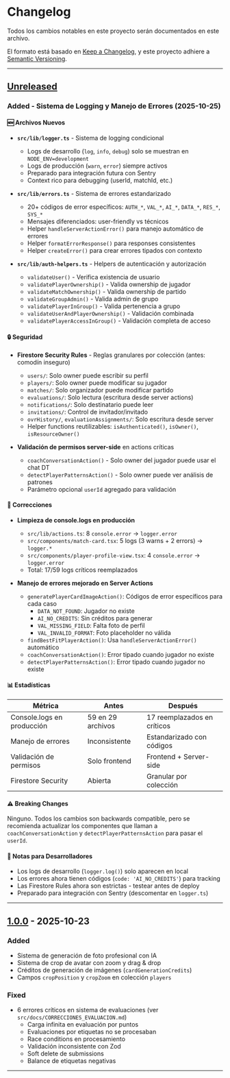 # Changelog

Todos los cambios notables en este proyecto serán documentados en este archivo.

El formato está basado en [Keep a Changelog](https://keepachangelog.com/es-ES/1.0.0/),
y este proyecto adhiere a [Semantic Versioning](https://semver.org/spec/v2.0.0.html).

---

## [Unreleased]

### Added - Sistema de Logging y Manejo de Errores (2025-10-25)

#### 🆕 Archivos Nuevos

- **`src/lib/logger.ts`** - Sistema de logging condicional
  - Logs de desarrollo (`log`, `info`, `debug`) solo se muestran en `NODE_ENV=development`
  - Logs de producción (`warn`, `error`) siempre activos
  - Preparado para integración futura con Sentry
  - Context rico para debugging (userId, matchId, etc.)

- **`src/lib/errors.ts`** - Sistema de errores estandarizado
  - 20+ códigos de error específicos: `AUTH_*`, `VAL_*`, `AI_*`, `DATA_*`, `RES_*`, `SYS_*`
  - Mensajes diferenciados: user-friendly vs técnicos
  - Helper `handleServerActionError()` para manejo automático de errores
  - Helper `formatErrorResponse()` para responses consistentes
  - Helper `createError()` para crear errores tipados con contexto

- **`src/lib/auth-helpers.ts`** - Helpers de autenticación y autorización
  - `validateUser()` - Verifica existencia de usuario
  - `validatePlayerOwnership()` - Valida ownership de jugador
  - `validateMatchOwnership()` - Valida ownership de partido
  - `validateGroupAdmin()` - Valida admin de grupo
  - `validatePlayerInGroup()` - Valida pertenencia a grupo
  - `validateUserAndPlayerOwnership()` - Validación combinada
  - `validatePlayerAccessInGroup()` - Validación completa de acceso

#### 🔒 Seguridad

- **Firestore Security Rules** - Reglas granulares por colección (antes: comodín inseguro)
  - `users/`: Solo owner puede escribir su perfil
  - `players/`: Solo owner puede modificar su jugador
  - `matches/`: Solo organizador puede modificar partido
  - `evaluations/`: Solo lectura (escritura desde server actions)
  - `notifications/`: Solo destinatario puede leer
  - `invitations/`: Control de invitador/invitado
  - `ovrHistory/`, `evaluationAssignments/`: Solo escritura desde server
  - Helper functions reutilizables: `isAuthenticated()`, `isOwner()`, `isResourceOwner()`

- **Validación de permisos server-side** en actions críticas
  - `coachConversationAction()` - Solo owner del jugador puede usar el chat DT
  - `detectPlayerPatternsAction()` - Solo owner puede ver análisis de patrones
  - Parámetro opcional `userId` agregado para validación

#### 🐛 Correcciones

- **Limpieza de console.logs en producción**
  - `src/lib/actions.ts`: 8 `console.error` → `logger.error`
  - `src/components/match-card.tsx`: 5 logs (3 warns + 2 errors) → `logger.*`
  - `src/components/player-profile-view.tsx`: 4 `console.error` → `logger.error`
  - Total: 17/59 logs críticos reemplazados

- **Manejo de errores mejorado en Server Actions**
  - `generatePlayerCardImageAction()`: Códigos de error específicos para cada caso
    - `DATA_NOT_FOUND`: Jugador no existe
    - `AI_NO_CREDITS`: Sin créditos para generar
    - `VAL_MISSING_FIELD`: Falta foto de perfil
    - `VAL_INVALID_FORMAT`: Foto placeholder no válida
  - `findBestFitPlayerAction()`: Usa `handleServerActionError()` automático
  - `coachConversationAction()`: Error tipado cuando jugador no existe
  - `detectPlayerPatternsAction()`: Error tipado cuando jugador no existe

#### 📊 Estadísticas

| Métrica | Antes | Después |
|---------|-------|---------|
| Console.logs en producción | 59 en 29 archivos | 17 reemplazados en críticos |
| Manejo de errores | Inconsistente | Estandarizado con códigos |
| Validación de permisos | Solo frontend | Frontend + Server-side |
| Firestore Security | Abierta | Granular por colección |

#### ⚠️ Breaking Changes

Ninguno. Todos los cambios son backwards compatible, pero se recomienda actualizar los componentes que llaman a `coachConversationAction` y `detectPlayerPatternsAction` para pasar el `userId`.

#### 📝 Notas para Desarrolladores

- Los logs de desarrollo (`logger.log()`) solo aparecen en local
- Los errores ahora tienen códigos (`code: 'AI_NO_CREDITS'`) para tracking
- Las Firestore Rules ahora son estrictas - testear antes de deploy
- Preparado para integración con Sentry (descomentar en `logger.ts`)

---

## [1.0.0] - 2025-10-23

### Added
- Sistema de generación de foto profesional con IA
- Sistema de crop de avatar con zoom y drag & drop
- Créditos de generación de imágenes (`cardGenerationCredits`)
- Campos `cropPosition` y `cropZoom` en colección `players`

### Fixed
- 6 errores críticos en sistema de evaluaciones (ver `src/docs/CORRECCIONES_EVALUACION.md`)
  - Carga infinita en evaluación por puntos
  - Evaluaciones por etiquetas no se procesaban
  - Race conditions en procesamiento
  - Validación inconsistente con Zod
  - Soft delete de submissions
  - Balance de etiquetas negativas

---

[Unreleased]: https://github.com/tu-usuario/tu-repo/compare/v1.0.0...HEAD
[1.0.0]: https://github.com/tu-usuario/tu-repo/releases/tag/v1.0.0
